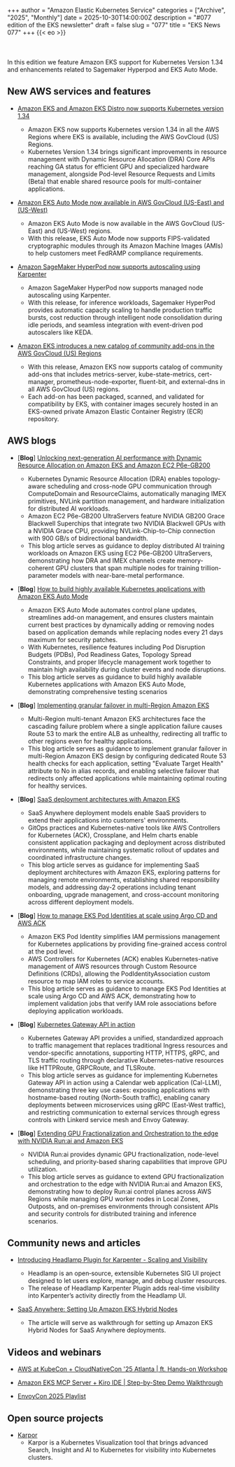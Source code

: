 +++
author = "Amazon Elastic Kubernetes Service"
categories = ["Archive", "2025", "Monthly"]
date = 2025-10-30T14:00:00Z
description = "#077 edition of the EKS newsletter"
draft = false
slug = "077"
title = "EKS News 077"
+++
{{< eo >}}
<br/><br/><br/><br/>
In this edition we feature Amazon EKS support for Kubernetes Version 1.34 and enhancements related to Sagemaker Hyperpod and EKS Auto Mode.  

## New AWS services and features

* [Amazon EKS and Amazon EKS Distro now supports Kubernetes version 1.34](https://aws.amazon.com/about-aws/whats-new/2025/10/amazon-eks-distro-kubernetes-version-1-34/)
  * Amazon EKS now supports Kubernetes version 1.34 in all the AWS Regions where EKS is available, including the AWS GovCloud (US) Regions.
  * Kubernetes Version 1.34 brings significant improvements in resource management with Dynamic Resource Allocation (DRA) Core APIs reaching GA status for efficient GPU and specialized hardware management, alongside Pod-level Resource Requests and Limits (Beta) that enable shared resource pools for multi-container applications. 

* [Amazon EKS Auto Mode now available in AWS GovCloud (US-East) and (US-West)](https://aws.amazon.com/about-aws/whats-new/2025/10/amazon-eks-auto-mode-aws-govcloud-us-east-west/)
  * Amazon EKS Auto Mode is now available in the AWS GovCloud (US-East) and (US-West) regions. 
  * With this release, EKS Auto Mode now supports FIPS-validated cryptographic modules through its Amazon Machine Images (AMIs) to help customers meet FedRAMP compliance requirements.

* [Amazon SageMaker HyperPod now supports autoscaling using Karpenter](https://aws.amazon.com/about-aws/whats-new/2025/09/sagemaker-hyperpod-autoscaling/)
  * Amazon SageMaker HyperPod now supports managed node autoscaling using Karpenter.
  * With this release, for inference workloads, Sagemaker HyperPod provides automatic capacity scaling to handle production traffic bursts, cost reduction through intelligent node consolidation during idle periods, and seamless integration with event-driven pod autoscalers like KEDA.

* [Amazon EKS introduces a new catalog of community add-ons in the AWS GovCloud (US) Regions](https://aws.amazon.com/about-aws/whats-new/2025/09/amazon-eks-community-addons-govcloud/)
  * With this release, Amazon EKS now supports catalog of community add-ons that includes metrics-server, kube-state-metrics, cert-manager, prometheus-node-exporter, fluent-bit, and external-dns in all AWS GovCloud (US) regions.
  * Each add-on has been packaged, scanned, and validated for compatibility by EKS, with container images securely hosted in an EKS-owned private Amazon Elastic Container Registry (ECR) repository.
  
## AWS blogs

* [**Blog**] [Unlocking next-generation AI performance with Dynamic Resource Allocation on Amazon EKS and Amazon EC2 P6e-GB200](https://aws.amazon.com/blogs/containers/unlocking-next-generation-ai-performance-with-dynamic-resource-allocation-on-amazon-eks-and-amazon-ec2-p6e-gb200/)
  * Kubernetes Dynamic Resource Allocation (DRA) enables topology-aware scheduling and cross-node GPU communication through ComputeDomain and ResourceClaims, automatically managing IMEX primitives, NVLink partition management, and hardware initialization for distributed AI workloads.
  * Amazon EC2 P6e-GB200 UltraServers feature NVIDIA GB200 Grace Blackwell Superchips that integrate two NVIDIA Blackwell GPUs with a NVIDIA Grace CPU, providing NVLink-Chip-to-Chip connection with 900 GB/s of bidirectional bandwidth.
  * This blog article serves as guidance to deploy distributed AI training workloads on Amazon EKS using EC2 P6e-GB200 UltraServers, demonstrating how DRA and IMEX channels create memory-coherent GPU clusters that span multiple nodes for training trillion-parameter models with near-bare-metal performance.

* [**Blog**] [How to build highly available Kubernetes applications with Amazon EKS Auto Mode](https://aws.amazon.com/blogs/containers/how-to-build-highly-available-kubernetes-applications-with-amazon-eks-auto-mode/)
  * Amazon EKS Auto Mode automates control plane updates, streamlines add-on management, and ensures clusters maintain current best practices by dynamically adding or removing nodes based on application demands while replacing nodes every 21 days maximum for security patches.
  * With Kubernetes, resilience features including Pod Disruption Budgets (PDBs), Pod Readiness Gates, Topology Spread Constraints, and proper lifecycle management work together to maintain high availability during cluster events and node disruptions.
  * This blog article serves as guidance to build highly available Kubernetes applications with Amazon EKS Auto Mode, demonstrating comprehensive testing scenarios

* [**Blog**] [Implementing granular failover in multi-Region Amazon EKS](https://aws.amazon.com/blogs/containers/implementing-granular-failover-in-multi-region-amazon-eks/)
  * Multi-Region multi-tenant Amazon EKS architectures face the cascading failure problem where a single application failure causes Route 53 to mark the entire ALB as unhealthy, redirecting all traffic to other regions even for healthy applications.
  *  This blog article serves as guidance to implement granular failover in multi-Region Amazon EKS design by configuring dedicated Route 53 health checks for each application, setting "Evaluate Target Health" attribute to No in alias records, and enabling selective failover that redirects only affected applications while maintaining optimal routing for healthy services.

* [**Blog**] [SaaS deployment architectures with Amazon EKS](https://aws.amazon.com/blogs/containers/saas-deployment-architectures-with-amazon-eks/)
  * SaaS Anywhere deployment models enable SaaS providers to extend their applications into customers' environments.
  * GitOps practices and Kubernetes-native tools like AWS Controllers for Kubernetes (ACK), Crossplane, and Helm charts enable consistent application packaging and deployment across distributed environments, while maintaining systematic rollout of updates and coordinated infrastructure changes.
  * This blog article serves as guidance for implementing SaaS deployment architectures with Amazon EKS, exploring patterns for managing remote environments, establishing shared responsibility models, and addressing day-2 operations including tenant onboarding, upgrade management, and cross-account monitoring across different deployment models.

* [**Blog**] [How to manage EKS Pod Identities at scale using Argo CD and AWS ACK](https://aws.amazon.com/blogs/containers/canary-delivery-with-argo-rollout-and-amazon-vpc-lattice-for-amazon-eks/)
  * Amazon EKS Pod Identity simplifies IAM permissions management for Kubernetes applications by providing fine-grained access control at the pod level.
  * AWS Controllers for Kubernetes (ACK) enables Kubernetes-native management of AWS resources through Custom Resource Definitions (CRDs), allowing the PodIdentityAssociation custom resource to map IAM roles to service accounts.
  * This blog article serves as guidance to manage EKS Pod Identities at scale using Argo CD and AWS ACK, demonstrating how to implement validation jobs that verify IAM role associations before deploying application workloads.

* [**Blog**] [Kubernetes Gateway API in action](https://aws.amazon.com/blogs/containers/kubernetes-gateway-api-in-action/)
  * Kubernetes Gateway API provides a unified, standardized approach to traffic management that replaces traditional Ingress resources and vendor-specific annotations, supporting HTTP, HTTPS, gRPC, and TLS traffic routing through declarative Kubernetes-native resources like HTTPRoute, GRPCRoute, and TLSRoute.
  * This blog article serves as guidance for implementing Kubernetes Gateway API in action using a Calendar web application (Cal-LLM), demonstrating three key use cases: exposing applications with hostname-based routing (North-South traffic), enabling canary deployments between microservices using gRPC (East-West traffic), and restricting communication to external services through egress controls with Linkerd service mesh and Envoy Gateway.

* [**Blog**] [Extending GPU Fractionalization and Orchestration to the edge with NVIDIA Run:ai and Amazon EKS](https://aws.amazon.com/blogs/containers/extending-gpu-fractionalization-and-orchestration-to-the-edge-with-nvidia-runai-and-amazon-eks/)
  * NVIDIA Run:ai provides dynamic GPU fractionalization, node-level scheduling, and priority-based sharing capabilities that improve GPU utilization.
  * This blog article serves as guidance to extend GPU fractionalization and orchestration to the edge with NVIDIA Run:ai and Amazon EKS, demonstrating how to deploy Run:ai control planes across AWS Regions while managing GPU worker nodes in Local Zones, Outposts, and on-premises environments through consistent APIs and security controls for distributed training and inference scenarios. 

## Community news and articles

* [Introducing Headlamp Plugin for Karpenter - Scaling and Visibility](https://kubernetes.io/blog/2025/10/06/introducing-headlamp-plugin-for-karpenter/)
  * Headlamp is an open‑source, extensible Kubernetes SIG UI project designed to let users explore, manage, and debug cluster resources.
  * The release of Headlamp Karpenter Plugin adds real-time visibility into Karpenter’s activity directly from the Headlamp UI. 

* [SaaS Anywhere: Setting Up Amazon EKS Hybrid Nodes](https://builder.aws.com/content/33QMxFhCNXsJabzMOBayicftocA/saas-anywhere-setting-up-amazon-eks-hybrid-nodes)
  * The article will serve as walkthrough for setting up Amazon EKS Hybrid Nodes for SaaS Anywhere deployments.

## Videos and webinars

* [AWS at KubeCon + CloudNativeCon '25 Atlanta | ft. Hands-on Workshop](https://www.youtube.com/watch?v=xsoCQuuhqv0)

* [Amazon EKS MCP Server + Kiro IDE | Step-by-Step Demo Walkthrough](https://www.youtube.com/watch?v=E-rVyb7XigU)

* [EnvoyCon 2025 Playlist](https://www.youtube.com/watch?v=xIbzq_N79Aw&list=PLj6h78yzYM2MsWSzuhSgNQ0EHxDBXtHQ4)

## Open source projects

* [Karpor](https://karpor.kusionstack.io/)
  * Karpor is a Kubernetes Visualization tool that brings advanced Search, Insight and AI to Kubernetes for visibility into Kubernetes clusters.